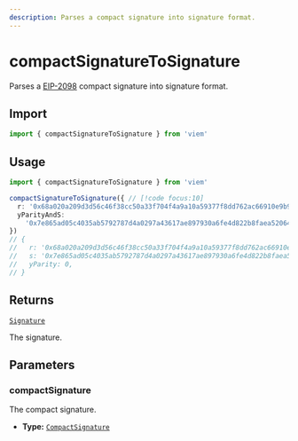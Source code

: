 ```yaml
---
description: Parses a compact signature into signature format.
---
```


# compactSignatureToSignature

Parses a [EIP-2098](https://eips.ethereum.org/EIPS/eip-2098) compact signature into signature format.

## Import

```ts
import { compactSignatureToSignature } from 'viem'
```

## Usage

```ts
import { compactSignatureToSignature } from 'viem'

compactSignatureToSignature({ // [!code focus:10]
  r: '0x68a020a209d3d56c46f38cc50a33f704f4a9a10a59377f8dd762ac66910e9b90',
  yParityAndS:
    '0x7e865ad05c4035ab5792787d4a0297a43617ae897930a6fe4d822b8faea52064',
})
// {
//   r: '0x68a020a209d3d56c46f38cc50a33f704f4a9a10a59377f8dd762ac66910e9b90',
//   s: '0x7e865ad05c4035ab5792787d4a0297a43617ae897930a6fe4d822b8faea52064',
//   yParity: 0,
// }
```

## Returns

[`Signature`](/docs/glossary/types#signature)

The signature.

## Parameters

### compactSignature

The compact signature.

- **Type:** [`CompactSignature`](/docs/glossary/types#CompactSignature)
